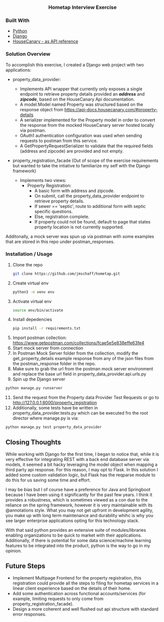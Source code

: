 

  <h3 align="center">Hometap Interview Exercise</h3>

### Built With

* [Python](https://www.python.org/)
* [Django](https://www.djangoproject.com/)
* [HouseCanary - as API reference](https://api-docs.housecanary.com/#property-details)

### Solution Overview

To accomplish this exercise, I created a Django web project with two applications:
  
  * property_data_provider:
    * Implements API wrapper that currently only exposes a single endpoint to retrieve property details provided an ***address*** and ***zipcode***, based on the HouseCanary Api documentation.
    * A model.Model named Property was structured based on the response object from https://api-docs.housecanary.com/#property-details
    * A serializer implemented for the Property model in order to convert the response from the mocked HouseCanary server hosted locally via postman.
    * OAuth1 authentication configuration was used when sending requests to postman from this service.
    * A GetPropertyRequestSerializer to validate that the required fields (address and zipcode) are provided and not empty.
  
  * property_registration_facade (Out of scope of the exercise requirements but wanted to take the intiative to familiarize my self with the Django framework)
    * Implements two views:
      * Property Registration:
        * A basic form with address and zipcode.
        * On submit, call the property_data_provider endpoint to retrieve property details.
        * If sewer == 'septic', route to additional form with septic specific questions.
        * Else, registration complete.
        * If property could not be found, default to page that states property location is not currently supported.

Additonally, a mock server was spun up via postman with some examples that are stored in this repo under postman_responses.

### 

### Installation / Usage

1. Clone the repo
   ```sh
   git clone https://github.com/jmschaff/hometap.git
   ```
2. Create virtual env
   ```sh
   python3 -m venv env
   ```
3. Activate virtual env
   ```sh
   source env/bin/activate
   ```
5. Install depedencies
   ```sh
   pip install -r requirements.txt
   ```
6. Import postman collection: https://www.getpostman.com/collections/fcae5e5e838effe63fe4
7. Start mock server from connection
8. In Postman Mock Server folder from the collection, modify the get_property_details example response from any of the json files from the postman_response folder in the repo.
9. Make sure to grab the url from the postman mock server environment and replace the base url field in property_data_provider.api.urls.py
10. Spin up the Django server
   ```sh
   python manage.py runserver
   ``` 
11. Send the request from the Property data Provider Test Requests or go to http://127.0.0.1:8000/property_registration
12.  Additionally, some tests have be written in property_data_provider.tests.py which can be executed fro the root director where manage.py is via:
```sh
python manage.py test property_data_provider
```

## Closing Thoughts

While working with Django for the first time, I began to notice that, while it is very effective for integrating REST with a back end database server via models, it seemed a bit hacky leveraging the model object when mapping a third party api response.  For this reason, I may opt to Flask. In this solution I added some custom validation logic, but Flask has the reqparse module to do this for us saving some time and effort.

I may be bias but I of course have a preference for Java and Springboot because I have been using it significantly for the past few years.  I think it provides a robustness, which is sometimes viewed as a con due to the reliance on the spring framework, however it is very maintainable with its @annotations style.  What you may not get upfront in development agility, you make up with long term maintenance and durability whihc is why you see larger enterprise applications opting for this technology stack.

With that said python provides an extensive suite of modules/libraries enabling organizations to be quick to market with their applications.  Additionally, if there is potential for some data science/machine learning features to be integrated into the product, python is the way to go in my opinion.

## Future Steps

* Implement Multipage Frontend for the property registration, this registration could provide all the steps to filing for hometap services in a linear client experience based on the details of their home.
* Add some authentication across functional accounts/services (for example, limiting requests to only come from property_registration_facade).
* Design a more coherent and well flushed out api structure with standard error responses.